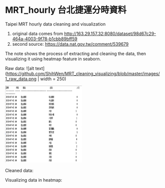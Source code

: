 # MRT_hourly 台北捷運分時資料

Taipei MRT hourly data cleaning and visualization

1. original data comes from http://163.29.157.32:8080/dataset/98d67c29-464a-4003-9f78-b1cbb89bff59
2. second source: https://data.nat.gov.tw/comment/539679

The note shows the process of extracting and cleaning the data, 
then visualizing it using heatmap feature in seaborn.


Raw data:
![alt text](https://github.com/ShihWen/MRT_cleaning_visualizing/blob/master/images/1_raw_data.png | width = 250)

<img src="https://github.com/ShihWen/MRT_cleaning_visualizing/blob/master/images/1_raw_data.png" alt="alt text" width="250" height="250">

Cleaned data:

Visualizing data in heatmap:
